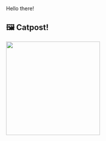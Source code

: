 Hello there!



## 🖼️ Catpost!

<sub>
    <img src="https://cdn2.thecatapi.com/images/FPfhE8CWq.jpg" height="256">
</sub>

